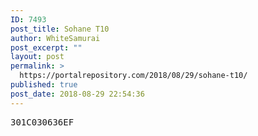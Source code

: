 ```yaml
---
ID: 7493
post_title: Sohane T10
author: WhiteSamurai
post_excerpt: ""
layout: post
permalink: >
  https://portalrepository.com/2018/08/29/sohane-t10/
published: true
post_date: 2018-08-29 22:54:36
---
```

<pre>301C030636EF</pre>